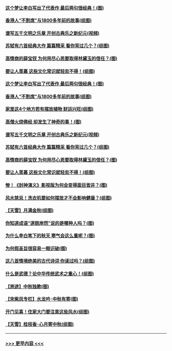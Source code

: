 #### [这个梦让李白写出了代表作 最后两句很经典！(图)](../pages/p7/907231.md?t=09171155) 
#### [香港人“不割席”与1800多年前的故事(组图)](../pages/p7/907324.md?t=09171155) 
#### [谱写五千文明之乐章 开创古典乐之新纪元(视频)](../pages/p7/904231.md?t=09171155) 
#### [苏轼有六首经典大作 篇篇精采 看你背过几个？(组图)](../pages/p7/904734.md?t=09171155) 
#### [高情商的薛宝钗 为何用尽心思要取得林黛玉的信任？(图)](../pages/p7/884033.md?t=09171155) 
#### [要让人羡慕 这些文化常识就轻忽不得！(组图)](../pages/p7/898803.md?t=09171155) 
#### [这个梦让李白写出了代表作 最后两句很经典！(图)](../pages/p7/907231.md?t=09171155) 
#### [香港人“不割席”与1800多年前的故事(组图)](../pages/p7/907324.md?t=09171155) 
#### [家里这4个地方若有摆放植物 财运兴旺(组图)](../pages/p7/887505.md?t=09171155) 
#### [高僧火烧佛经 却发生了神奇的事！(图)](../pages/p7/904058.md?t=09171155) 
#### [谱写五千文明之乐章 开创古典乐之新纪元(视频)](../pages/p7/904231.md?t=09171155) 
#### [苏轼有六首经典大作 篇篇精采 看你背过几个？(组图)](../pages/p7/904734.md?t=09171155) 
#### [高情商的薛宝钗 为何用尽心思要取得林黛玉的信任？(图)](../pages/p7/884033.md?t=09171155) 
#### [要让人羡慕 这些文化常识就轻忽不得！(组图)](../pages/p7/898803.md?t=09171155) 
#### [惨！《封神演义》影视版为何会变得面目皆非？(图)](../pages/p7/906532.md?t=09171155) 
#### [风水禁忌！洗衣机要如何摆放才不会影响健康？(组图)](../pages/p7/905903.md?t=09171155) 
#### [【天雪】月满金秋(组图)](../pages/p7/907385.md?t=09171155) 
#### [你知道成语“道貌岸然”说的是哪种人吗？(图)](../pages/p7/907226.md?t=09171155) 
#### [为什么李白笔下的秋天 寒气会这么重呢？(图)](../pages/p7/905581.md?t=09171155) 
#### [为何假圣旨很容易一眼识破(图)](../pages/p7/906472.md?t=09171155) 
#### [这八首情境绝美的古代诗词 你读过吗？(组图)](../pages/p7/904852.md?t=09171155) 
#### [什么是武德？论中华传统武术之重心！(组图)](../pages/p7/906297.md?t=09171155) 
#### [【旅途】中秋独歌(图)](../pages/p7/907261.md?t=09171155) 
#### [【宋紫凤专栏】水龙吟･中秋有寄(图)](../pages/p7/907242.md?t=09171155) 
#### [开门见喜！住家大门要注意这些风水(组图)](../pages/p7/887510.md?t=09171155) 
#### [【天雪】桂枝香･心月寄中秋(组图)](../pages/p7/907083.md?t=09171155) 

----
#### [ >>> 更早内容 <<< ](../indexes/p7-earlier.md)
